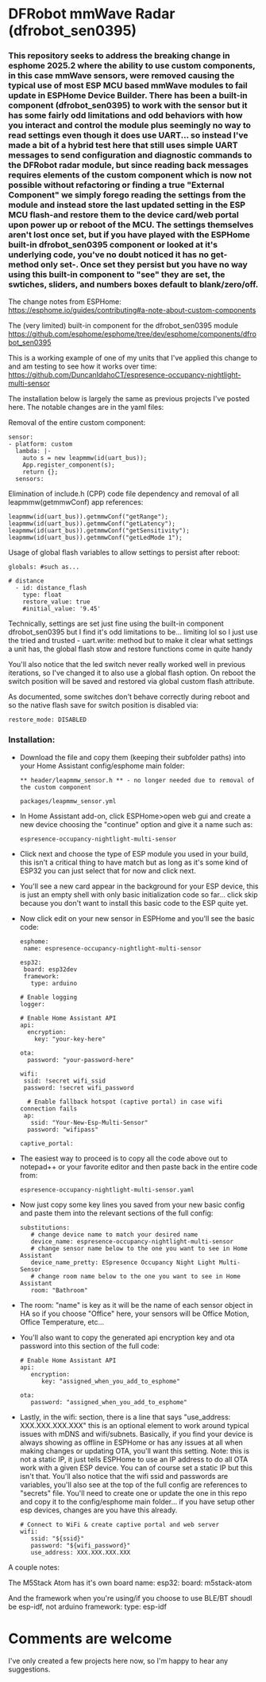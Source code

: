 # DFRobot mmWave Radar (dfrobot_sen0395)
### This repository seeks to address the breaking change in esphome 2025.2 where the ability to use custom components, in this case mmWave sensors, were removed causing the typical use of most ESP MCU based mmWave modules to fail update in ESPHome Device Builder. There has been a built-in component (dfrobot_sen0395) to work with the sensor but it has some fairly odd limitations and odd behaviors with how you interact and control the module plus seemingly no way to read settings even though it does use UART... so instead I've made a bit of a hybrid test here that still uses simple UART messages to send configuration and diagnostic commands to the DFRobot radar module, but since reading back messages requires elements of the custom component which is now not possible without refactoring or finding a true "External Component" we simply forego reading the settings from the module and instead store the last updated setting in the ESP MCU flash-and restore them to the device card/web portal upon power up or reboot of the MCU. The settings themselves aren't lost once set, but if you have played with the ESPHome built-in dfrobot_sen0395 component or looked at it's underlying code, you've no doubt noticed it has no get- method only set-. Once set they persist but you have no way using this built-in component to "see" they are set, the swtiches, sliders, and numbers boxes default to blank/zero/off.

The change notes from ESPHome:
https://esphome.io/guides/contributing#a-note-about-custom-components

The (very limited) built-in component for the dfrobot_sen0395 module
https://github.com/esphome/esphome/tree/dev/esphome/components/dfrobot_sen0395

This is a working example of one of my units that I've applied this change to and am testing to see how it works over time:
  https://github.com/DuncanIdahoCT/espresence-occupancy-nightlight-multi-sensor

The installation below is largely the same as previous projects I've posted here. The notable changes are in the yaml files:

  
  Removal of the entire custom component:
  ```
  sensor:      
  - platform: custom
    lambda: |-
      auto s = new leapmmw(id(uart_bus));
      App.register_component(s);
      return {};
    sensors:
  ```
 Elimination of include.h (CPP) code file dependency and removal of all leapmmw(getmmwConf) app references:
```
leapmmw(id(uart_bus)).getmmwConf("getRange");
leapmmw(id(uart_bus)).getmmwConf("getLatency");
leapmmw(id(uart_bus)).getmmwConf("getSensitivity");
leapmmw(id(uart_bus)).getmmwConf("getLedMode 1");
```
 Usage of global flash variables to allow settings to persist after reboot:
```
globals: #such as...

# distance
  - id: distance_flash
    type: float
    restore_value: true
    #initial_value: '9.45'
```

Technically, settings are set just fine using the built-in component dfrobot_sen0395 but I find it's odd limitations to be... limiting lol so I just use the tried and trusted - uart.write: method but to make it clear what settings a unit has, the global flash stow and restore functions come in quite handy

You'll also notice that the led switch never really worked well in previous iterations, so I've changed it to also use a global flash option. On reboot the switch position will be saved and restored via global custom flash attribute.

As documented, some switches don't behave correctly during reboot and so the native flash save for switch position is disabled via:
```
restore_mode: DISABLED
```

### Installation:
 * Download the file and copy them (keeping their subfolder paths) into your Home Assistant config/esphome main folder:

   ```
   ** header/leapmmw_sensor.h ** - no longer needed due to removal of the custom component
   
   packages/leapmmw_sensor.yml
   ```
 
 * In Home Assistant add-on, click ESPHome>open web gui and create a new device choosing the "continue" option and give it a name such as:

   ```
   espresence-occupancy-nightlight-multi-sensor
   ```

* Click next and choose the type of ESP module you used in your build, this isn't a critical thing to have match but as long as it's some kind of ESP32 you can just select that for now and click next.
* You'll see a new card appear in the background for your ESP device, this is just an empty shell with only basic initialization code so far... click skip because you don't want to install this basic code to the ESP quite yet.
* Now click edit on your new sensor in ESPHome and you'll see the basic code:
   ```
   esphome:
    name: espresence-occupancy-nightlight-multi-sensor

   esp32:
    board: esp32dev
    framework:
      type: arduino

   # Enable logging
   logger:

   # Enable Home Assistant API
   api:
     encryption:
       key: "your-key-here"

   ota:
     password: "your-password-here"

   wifi:
    ssid: !secret wifi_ssid
    password: !secret wifi_password

     # Enable fallback hotspot (captive portal) in case wifi connection fails
    ap:
      ssid: "Your-New-Esp-Multi-Sensor"
     password: "wifipass"

   captive_portal:
   ```

* The easiest way to proceed is to copy all the code above out to notepad++ or your favorite editor and then paste back in the entire code from:
   ```
   espresence-occupancy-nightlight-multi-sensor.yaml
   ```
* Now just copy some key lines you saved from your new basic config and paste them into the relevant sections of the full config:

   ```
   substitutions:
      # change device name to match your desired name
      device_name: espresence-occupancy-nightlight-multi-sensor
      # change sensor name below to the one you want to see in Home Assistant
      device_name_pretty: ESpresence Occupancy Night Light Multi-Sensor
      # change room name below to the one you want to see in Home Assistant
      room: "Bathroom"
   ```
* The room: "name" is key as it will be the name of each sensor object in HA so if you choose "Office" here, your sensors will be Office Motion, Office Temperature, etc...

* You'll also want to copy the generated api encryption key and ota password into this section of the full code:

   ```
   # Enable Home Assistant API
   api:
      encryption:
         key: "assigned_when_you_add_to_esphome"

   ota:
      password: "assigned_when_you_add_to_esphome"
   ```

* Lastly, in the wifi: section, there is a line that says "use_address: XXX.XXX.XXX.XXX" this is an optional element to work around typical issues with mDNS and wifi/subnets. Basically, if you find your device is always showing as offline in ESPHome or has any issues at all when making changes or updating OTA, you'll want this setting. Note: this is not a static IP, it just tells ESPHome to use an IP address to do all OTA work with a given ESP device. You can of course set a static IP but this isn't that. You'll also notice that the wifi ssid and passwords are variables, you'll also see at the top of the full config are references to "secrets" file. You'll need to create one or update the one in this repo and copy it to the config/esphome main folder... if you have setup other esp devices, changes are you have this already.

   ```
   # Connect to WiFi & create captive portal and web server
   wifi:
      ssid: "${ssid}"
      password: "${wifi_password}"
      use_address: XXX.XXX.XXX.XXX
   ```
A couple notes:
  
  The M5Stack Atom has it's own board name:
    esp32:
      board: m5stack-atom
  
  And the framework when you're using/if you choose to use BLE/BT shoudl be esp-idf, not arduino
    framework:
      type: esp-idf

# Comments are welcome

I've only created a few projects here now, so I'm happy to hear any suggestions.
